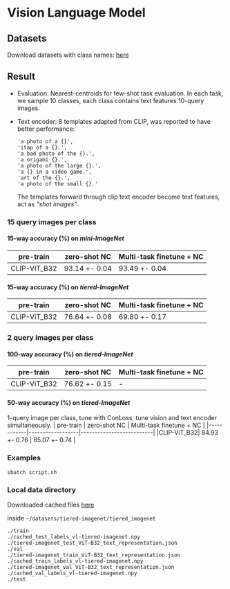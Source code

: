 # Vision Language Model

## Datasets
Download datasets with class names: [here](https://lyy.mpi-inf.mpg.de/mtl/download/Lmzjm9tX.html)

## Result
* Evaluation: Nearest-centroids for few-shot task evaluation. In each task, we sample 10 classes, each class contains text features 10-query images.
* Text encoder: 8 templates adapted from CLIP, was reported to have better performance:
  ```
  'a photo of a {}',
  'itap of a {}.',
  'a bad photo of the {}.',
  'a origami {}.',
  'a photo of the large {}.',
  'a {} in a video game.',
  'art of the {}.',
  'a photo of the small {}.'
  ```

  The templates forward through clip text encoder become text features, act as _"shot images"_.

### 15 query images per class


#### 15-way accuracy (%) on *mini-ImageNet*
| pre-train  | zero-shot NC     | Multi-task finetune + NC |
|------------|------------------|--------------------------|
|CLIP-ViT_B32| 93.14 +- 0.04    |  93.49 +- 0.04           |


#### 15-way accuracy (%) on *tiered-ImageNet*
| pre-train  | zero-shot NC     | Multi-task finetune + NC |
|------------|------------------|--------------------------|
|CLIP-ViT_B32| 76.64 +- 0.08   |  69.80 +- 0.17           |  


### 2 query images per class
#### 100-way accuracy (%) on *tiered-ImageNet*
| pre-train  | zero-shot NC     | Multi-task finetune + NC |
|------------|------------------|--------------------------|
|CLIP-ViT_B32| 76.62 +- 0.15    |  -          |

#### 50-way accuracy (%) on *tiered-ImageNet*
1-query image per class, tune with ConLoss, tune vision and text encoder simultaneously.
| pre-train  | zero-shot NC     | Multi-task finetune + NC |
|------------|------------------|--------------------------|
|CLIP-ViT_B32| 84.93 +- 0.76    |  85.07 +- 0.74          |
### Examples
```
sbatch script.sh
```

### Local data directory
Downloaded cached files [here](https://drive.google.com/file/d/1PSpCTF6U6bzOqWp0jF4XhhhybIpc3di8/view?usp=sharing)

inside `~/datasets/tiered-imagenet/tiered_imagenet`
```
./train
./cached_test_labels_vl-tiered-imagenet.npy
./tiered-imagenet_test_ViT-B32_text_representation.json
./val
./tiered-imagenet_train_ViT-B32_text_representation.json
./cached_train_labels_vl-tiered-imagenet.npy
./tiered-imagenet_val_ViT-B32_text_representation.json
./cached_val_labels_vl-tiered-imagenet.npy
./test

```
